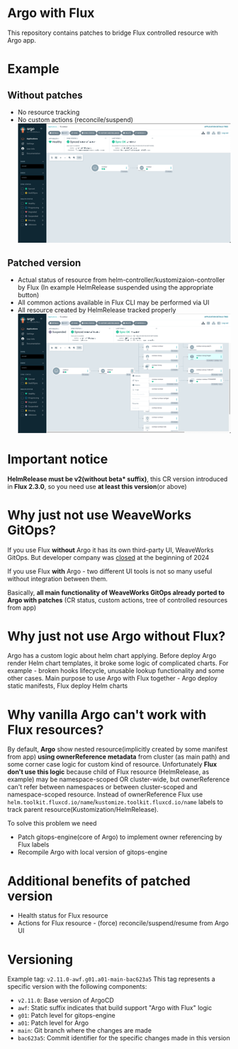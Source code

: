 # Argo with Flux
This repository contains patches to bridge Flux controlled resource with Argo app.

# Example
## Without patches
* No resource tracking
* No custom actions (reconcile/suspend)
![without_awf](img/without_awf.png)

## Patched version
* Actual status of resource from helm-controller/kustomizaion-controller by Flux
  (In example HelmRelease suspended using the appropriate button)
* All common actions available in Flux CLI may be performed via UI
* All resource created by HelmRelease tracked properly
![img.png](img/with_awf.png)

# Important notice
**HelmRelease must be v2(without beta\* suffix)**, this CR version introduced in **Flux 2.3.0**, so you
need use **at least this version**(or above)

# Why just not use WeaveWorks GitOps?
If you use Flux **without** Argo it has its own third-party UI, WeaveWorks GitOps. But developer
company was [closed](https://www.crn.com/news/cloud/2024/aws-backed-kubernetes-company-weaveworks-closes-ceo-blames-failed-m-a)
at the beginning of 2024

If you use Flux **with** Argo - two different UI tools is not so many useful without integration
between them.

Basically, **all main functionality of WeaveWorks GitOps already ported to Argo with patches**
(CR status, custom actions, tree of controlled resources from app)

# Why just not use Argo without Flux?
Argo has a custom logic about helm chart applying. Before deploy Argo render Helm chart templates,
it broke some logic of complicated charts. For example - broken hooks lifecycle, unusable lookup
functionality and some other cases. Main purpose to use Argo with Flux together - Argo deploy
static manifests, Flux deploy Helm charts

# Why vanilla Argo can't work with Flux resources?
By default, **Argo** show nested resource(implicitly created by some manifest from app) **using
ownerReference metadata** from cluster (as main path) and some corner case logic for custom
kind of resource. Unfortunately **Flux don't use this logic** because child of Flux resource
(HelmRelease, as example) may be namespace-scoped OR cluster-wide, but ownerReference can't
refer between namespaces or between cluster-scoped and namespace-scoped resource. Instead of
ownerReference Flux use `helm.toolkit.fluxcd.io/name`/`kustomize.toolkit.fluxcd.io/name`
labels to track parent resource(Kustomization/HelmRelease).

To solve this problem we need
* Patch gitops-engine(core of Argo) to implement owner referencing by Flux labels
* Recompile Argo with local version of gitops-engine

# Additional benefits of patched version
* Health status for Flux resource
* Actions for Flux resource - (force) reconcile/suspend/resume from Argo UI

# Versioning
Example tag: `v2.11.0-awf.g01.a01-main-bac623a5`
This tag represents a specific version with the following components:

- `v2.11.0`: Base version of ArgoCD
- `awf`: Static suffix indicates that build support "Argo with Flux" logic
- `g01`: Patch level for gitops-engine
- `a01`: Patch level for Argo
- `main`: Git branch where the changes are made
- `bac623a5`: Commit identifier for the specific changes made in this version
